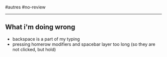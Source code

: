 #autres #no-review 

----


## What i'm doing wrong
 - backspace is a part of my typing
 - pressing homerow modifiers and spacebar layer too long (so they are not clicked, but hold)

